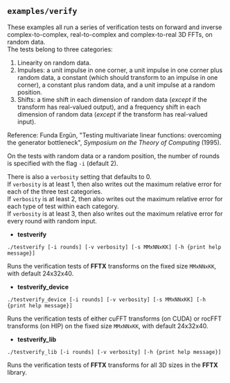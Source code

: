 ## `examples/verify`

These examples all run a series of verification tests on
forward and inverse complex-to-complex,
real-to-complex and complex-to-real 3D FFTs, on random data.   
The tests belong to three categories:
1. Linearity on random data.
2. Impulses:  a unit impulse in one corner,
a unit impulse in one corner plus random data,
a constant (which should transform to an impulse in one corner),
a constant plus random data,
and a unit impulse at a random position.
3. Shifts:  a time shift in each dimension of random data
(*except* if the transform has real-valued output),
and a frequency shift in each dimension of random data
(*except* if the transform has real-valued input).

Reference: Funda Ergün,
"Testing multivariate linear functions: overcoming the generator bottleneck",
*Symposium on the Theory of Computing* (1995).

On the tests with random data or a random position,
the number of rounds is specified with the flag `-i` (default 2).

There is also a `verbosity` setting that defaults to 0.   
If `verbosity` is at least 1, then also writes out the maximum relative error for each of the three test categories.   
If `verbosity` is at least 2, then also writes out the maximum relative error for each type of test within each category.  
If `verbosity` is at least 3, then also writes out the maximum relative error for every round with random input.

* **testverify**
```
./testverify [-i rounds] [-v verbosity] [-s MMxNNxKK] [-h {print help message}]
```
Runs the verification tests of **FFTX** transforms
on the fixed size `MMxNNxKK`, with default 24x32x40.

* **testverify_device**
```
./testverify_device [-i rounds] [-v verbosity] [-s MMxNNxKK] [-h {print help message}]
```
Runs the verification tests of either cuFFT transforms (on CUDA)
or rocFFT transforms (on HIP)
on the fixed size `MMxNNxKK`, with default 24x32x40.

* **testverify_lib**
```
./testverify_lib [-i rounds] [-v verbosity] [-h {print help message}]
```
Runs the verification tests of **FFTX** transforms
for all 3D sizes in the **FFTX** library.
